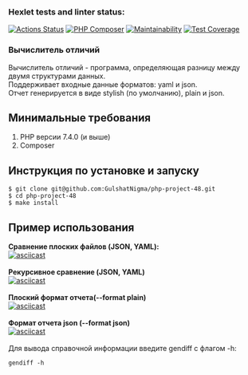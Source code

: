 ### Hexlet tests and linter status:
[![Actions Status](https://github.com/GulshatNigma/php-project-48/workflows/hexlet-check/badge.svg)](https://github.com/GulshatNigma/php-project-48/actions)
[![PHP Composer](https://github.com/GulshatNigma/php-project-48/actions/workflows/PHP.yml/badge.svg)](https://github.com/GulshatNigma/php-project-48/actions/workflows/PHP.yml)
[![Maintainability](https://api.codeclimate.com/v1/badges/a328485cbd025259bd66/maintainability)](https://codeclimate.com/github/GulshatNigma/php-project-48/maintainability)
[![Test Coverage](https://api.codeclimate.com/v1/badges/a328485cbd025259bd66/test_coverage)](https://codeclimate.com/github/GulshatNigma/php-project-48/test_coverage)

### Вычислитель отличий
Вычислитель отличий - программа, определяющая разницу между двумя структурами данных.<br>
Поддерживает входные данные форматов: yaml и json.<br>
Отчет генерируется в виде stylish (по умолчанию), plain и json.

## Минимальные требования
1. PHP версии 7.4.0 (и выше)
2. Composer

## Инструкция по установке и запуску
```
$ git clone git@github.com:GulshatNigma/php-project-48.git
$ cd php-project-48
$ make install
```
## Пример использования
<b>Сравнение плоских файлов (JSON, YAML):</b><br>
[![asciicast](https://asciinema.org/a/DI4KKH6kpqIUiygjobarY3t7D.svg)](https://asciinema.org/a/DI4KKH6kpqIUiygjobarY3t7D)
<br>
<br>
<b>Рекурсивное сравнение (JSON, YAML)</b><br>
[![asciicast](https://asciinema.org/a/l06Si6SeU0dEysGqCqnhXV3g4.svg)](https://asciinema.org/a/l06Si6SeU0dEysGqCqnhXV3g4)
<br>
<br>
<b>Плоский формат отчета(--format plain)</b><br>
[![asciicast](https://asciinema.org/a/oVyqIHhj7jHS6BZjKGtJN2ibR.svg)](https://asciinema.org/a/oVyqIHhj7jHS6BZjKGtJN2ibR)
<br>
<br>
<b>Формат отчета json (--format json)</b><br>
[![asciicast](https://asciinema.org/a/5JiHc58y1FpuNkM9qFzUTF3QC.svg)](https://asciinema.org/a/5JiHc58y1FpuNkM9qFzUTF3QC)
<br>
<br>
Для вывода справочной информации введите gendiff с флагом -h:<br>
```
gendiff -h
```